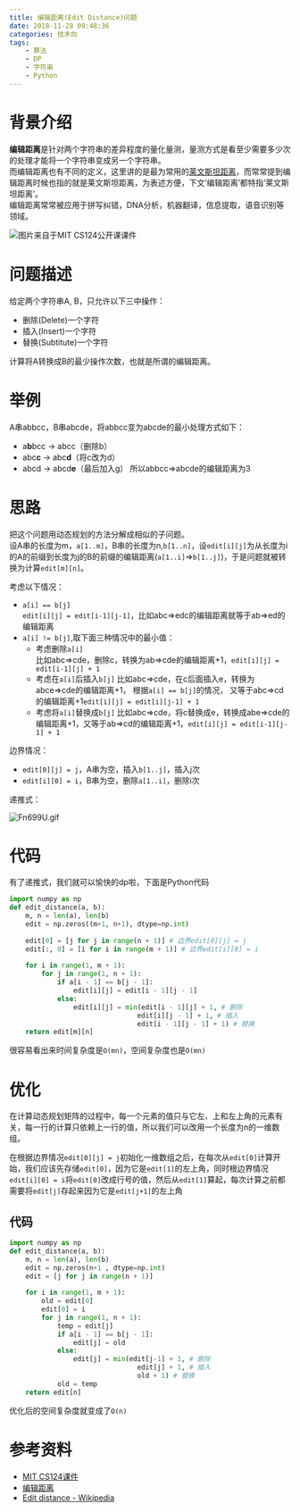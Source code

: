 ```yaml
---
title: 编辑距离(Edit Distance)问题
date: 2018-11-28 09:48:36
categories: 技术向
tags: 
    - 算法
    - DP
    - 字符串
    - Python
---
```


# 背景介绍

**编辑距离**是针对两个字符串的差异程度的量化量测，量测方式是看至少需要多少次的处理才能将一个字符串变成另一个字符串。  
而编辑距离也有不同的定义，这里讲的是最为常用的[莱文斯坦距离](https://en.wikipedia.org/wiki/Levenshtein_distance)，而常常提到编辑距离时候也指的就是莱文斯坦距离，为表述方便，下文‘编辑距离’都特指‘莱文斯坦距离’。  
编辑距离常常被应用于拼写纠错，DNA分析，机器翻译，信息提取，语音识别等领域。

![图片来自于MIT CS124公开课课件](https://s1.ax1x.com/2018/12/01/FnJgVH.jpg)

# 问题描述

给定两个字符串A, B，只允许以下三中操作：
-   删除(Delete)一个字符
-   插入(Insert)一个字符
-   替换(Subtitute)一个字符

计算将A转换成B的最少操作次数，也就是所谓的编辑距离。

# 举例

A串abbcc，B串abcde，将abbcc变为abcde的最小处理方式如下：
-   a**b**bcc → abcc（删除b）
-   abc**c** → abc**d**（将c改为d）
-   abcd → abcd**e**（最后加入g）
所以abbcc=>abcde的编辑距离为3

# 思路

把这个问题用动态规划的方法分解成相似的子问题。  
设A串的长度为m，`a[1..m]`，B串的长度为n,`b[1..n]`，设`edit[i][j]`为从长度为i的A的前缀到长度为j的B的前缀的编辑距离(`a[1..i]`=>`b[1..j]`)，于是问题就被转换为计算`edit[m][n]`。

考虑以下情况：
-   `a[i] == b[j]`  
    `edit[i][j] = edit[i-1][j-1]`，比如abc=>edc的编辑距离就等于ab=>ed的编辑距离
-   `a[i] != b[j]`,取下面三种情况中的最小值：
    -   考虑删除`a[i]`  
    比如abc=>cde，删除c，转换为ab=>cde的编辑距离+1，`edit[i][j] = edit[i-1][j] + 1`
    -   考虑在`a[i]`后插入`b[j]`
    比如abc=>cde，在c后面插入e，转换为abce=>cde的编辑距离+1， 根据`a[i] == b[j]`的情况， 又等于abc=>cd的编辑距离+1`edit[i][j] = edit[i][j-1] + 1`
    -   考虑将`a[i]`替换成`b[j]`
    比如abc=>cde，将c替换成e，转换成abe=>cde的编辑距离+1，又等于ab=>cd的编辑距离+1，`edit[i][j] = edit[i-1][j-1] + 1`
    
边界情况：
-   `edit[0][j] = j`，A串为空，插入`b[1..j]`，插入j次
-   `edit[i][0] = i`，B串为空，删除`a[1..i]`，删除i次

递推式：

![Fn699U.gif](https://s1.ax1x.com/2018/12/01/Fn699U.gif)

# 代码

有了递推式，我们就可以愉快的dp啦，下面是Python代码

``` Python
import numpy as np
def edit_distance(a, b):
    m, n = len(a), len(b)
    edit = np.zeros((m+1, n+1), dtype=np.int)
    
    edit[0] = [j for j in range(n + 1)] # 边界edit[0][j] = j
    edit[:, 0] = [i for i in range(m + 1)] # 边界edit[i][0] = i
    
    for i in range(1, m + 1):
        for j in range(1, n + 1):
            if a[i - 1] == b[j - 1]:
                edit[i][j] = edit[i - 1][j - 1]
            else:
                edit[i][j] = min(edit[i - 1][j] + 1, # 删除
                                edit[i][j - 1] + 1, # 插入
                                edit[i - 1][j - 1] + 1) # 替换
    return edit[m][n]
```

很容易看出来时间复杂度是`O(mn)`，空间复杂度也是`O(mn)`

# 优化

在计算动态规划矩阵的过程中，每一个元素的值只与它左、上和左上角的元素有关，每一行的计算只依赖上一行的值，所以我们可以改用一个长度为n的一维数组。

在根据边界情况`edit[0][j] = j`初始化一维数组之后，在每次从`edit[0]`计算开始，我们应该先存储`edit[0]`，因为它是`edit[1]`的左上角，同时根边界情况`edit[i][0] = i`将`edit[0]`改成行号的值，然后从`edit[1]`算起，每次计算之前都需要将`edit[j]`存起来因为它是`edit[j+1]`的左上角

## 代码
``` Python
import numpy as np
def edit_distance(a, b):
    m, n = len(a), len(b)
    edit = np.zeros(n+1 , dtype=np.int)
    edit = [j for j in range(n + 1)]
    
    for i in range(1, m + 1):
        old = edit[0]
        edit[0] = i
        for j in range(1, n + 1):
            temp = edit[j]
            if a[i - 1] == b[j - 1]:
                edit[j] = old
            else:
                edit[j] = min(edit[j-1] + 1, # 删除
                                edit[j] + 1, # 插入
                                old + 1) # 替换
            old = temp
    return edit[n]
```
优化后的空间复杂度就变成了`O(n)`

# 参考资料
-   [MIT CS124课件](https://web.stanford.edu/class/cs124/lec/med.pdf)
-   [编辑距离](https://www.dreamxu.com/books/dsa/dp/edit-distance.html)
-   [Edit distance - Wikipedia](https://en.wikipedia.org/wiki/Edit_distance)
